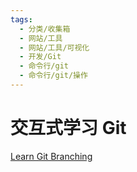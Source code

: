 ```yaml
---
tags:
  - 分类/收集箱
  - 网站/工具
  - 网站/工具/可视化
  - 开发/Git
  - 命令行/git
  - 命令行/git/操作
---
```


# 交互式学习 Git

[Learn Git Branching](https://learngitbranching.js.org/?NODEMO=&locale=zh_CN)
